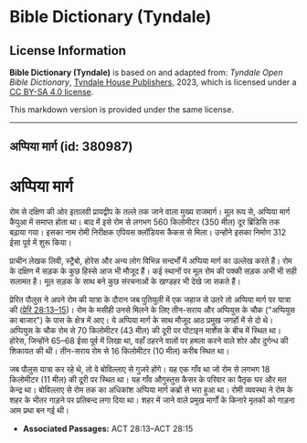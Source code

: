 # Bible Dictionary (Tyndale)

## License Information

**Bible Dictionary (Tyndale)** is based on and adapted from: _Tyndale Open Bible Dictionary_, [Tyndale House Publishers](https://tyndaleopenresources.com/), 2023, which is licensed under a [CC BY-SA 4.0 license](https://creativecommons.org/licenses/by-sa/4.0/legalcode.en).

This markdown version is provided under the same license.



--------------------------------

## अप्पिया मार्ग (id: 380987)

अप्पिया मार्ग
=============

रोम से दक्षिण की ओर इतालवी प्रायद्वीप के तल्ले तक जाने वाला मुख्य राजमार्ग। मूल रूप से, अप्पिया मार्ग कैपुआ में समाप्त होता था। बाद में इसे रोम से लगभग 560 किलोमीटर (350 मील) दूर ब्रिंडिसि तक बढ़ाया गया। इसका नाम रोमी निरीक्षक एपियस क्लॉडियस कैकस से मिला। उन्होंने इसका निर्माण 312 ईसा पूर्व में शुरू किया। 

प्राचीन लेखक लिवी, स्ट्रैबो, होरेस और अन्य लोग विभिन्न सन्दर्भों में अप्पिया मार्ग का उल्लेख करते हैं। रोम के दक्षिण में सड़क के कुछ हिस्से आज भी मौजूद हैं। कई स्थानों पर मूल रोम की पक्की सड़क अभी भी सही सलामत है। मूल सड़क के साथ बने कुछ संरचनाओं के खण्डहर भी देखे जा सकते हैं।

प्रेरित पौलुस ने अपने रोम की यात्रा के दौरान जब पुतियुली में एक जहाज से उतरे तो अप्पिया मार्ग पर यात्रा की ([प्रेरि 28:13–15](https://ref.ly/Acts28:13-Acts28:15))। रोम के मसीही उनसे मिलने के लिए तीन\-सराय और अप्पियुस के चौक ("अप्पियुस का बाजार") के पास के क्षेत्र में आए। ये अप्पिया मार्ग के साथ मौजूद आठ प्रमुख जगहों में से दो थे। अप्पियुस के चौक रोम से 70 किलोमीटर (43 मील) की दूरी पर पोंटाइन मार्शेस के बीच में स्थित था। होरेस, जिन्होंने 65–68 ईसा पूर्व में लिखा था, वहाँ ठहरने वालों पर हमला करने वाले शोर और दुर्गन्ध की शिकायत की थी। तीन\-सराय रोम से 16 किलोमीटर (10 मील) करीब स्थित था।

जब पौलुस यात्रा कर रहे थे, तो वे बोविल्लाए से गुजरे होंगे। यह एक गाँव था जो रोम से लगभग 18 किलोमीटर (11 मील) की दूरी पर स्थित था। यह गाँव औगुस्तुस कैसर के परिवार का पैतृक घर और मत केन्द्र था। बोविल्लाए से रोम तक का अधिकांश अप्पिया मार्ग कब्रों से भरा हुआ था। रोमी व्यवस्था ने रोम के शहर के भीतर गाड़ने पर प्रतिबन्द लगा दिया था। शहर में जाने वाले प्रमुख मार्गों के किनारे मृतकों को गाड़ना आम प्रथा बन गई थी।

* **Associated Passages:** ACT 28:13–ACT 28:15

